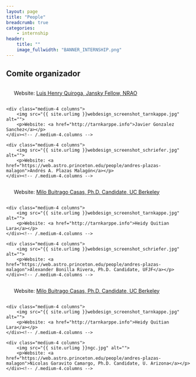 ```yaml
---
layout: page
title: "People"
breadcrumb: true
categories:
    - internship
header:
    title: ""
    image_fullwidth: "BANNER_INTERNSHIP.png"
---
```



<!--more-->

## Comite organizador

<div class="row t30">
    <div class="medium-4 columns">
        <img src="{{ site.urlimg }}lhq.jpg" alt="">
        <p>Website: <a href=https://lhquirogan.wixsite.com/lhquirogan">Luis Henry Quiroga, Jansky Fellow, NRAO</a></p>
    </div><!-- /.medium-4.columns -->

    <div class="medium-4 columns">
        <img src="{{ site.urlimg }}webdesign_screenshot_tarnkappe.jpg" alt="">
        <p>Website: <a href="http://tarnkarppe.info">Javier Gonzalez Sanchez</a></p>
    </div><!-- /.medium-4.columns -->

    <div class="medium-4 columns">
        <img src="{{ site.urlimg }}webdesign_screenshot_schriefer.jpg" alt="">
        <p>Website: <a href="https://web.astro.princeton.edu/people/andres-plazas-malagon">Andrés A. Plazas Malagón</a></p>
    </div><!-- /.medium-4.columns -->
</div><!-- /.row -->


<div class="row t30">
    <div class="medium-4 columns">
        <img src="{{ site.urlimg }}lhq.jpg" alt="">
        <p>Website: <a href=https://lhquirogan.wixsite.com/lhquirogan">Milo Buitrago Casas, Ph.D. Candidate, UC Berkeley</a></p>
    </div><!-- /.medium-4.columns -->

    <div class="medium-4 columns">
        <img src="{{ site.urlimg }}webdesign_screenshot_tarnkappe.jpg" alt="">
        <p>Website: <a href="http://tarnkarppe.info">Heidy Quitian Lara</a></p>
    </div><!-- /.medium-4.columns -->

    <div class="medium-4 columns">
        <img src="{{ site.urlimg }}webdesign_screenshot_schriefer.jpg" alt="">
        <p>Website: <a href="https://web.astro.princeton.edu/people/andres-plazas-malagon">Alexander Bonilla Rivera, Ph.D. Candidate, UFJF</a></p>
    </div><!-- /.medium-4.columns -->
</div><!-- /.row -->


<div class="row t30">
    <div class="medium-4 columns">
        <img src="{{ site.urlimg }}lhq.jpg" alt="">
        <p>Website: <a href=https://lhquirogan.wixsite.com/lhquirogan">Milo Buitrago Casas, Ph.D. Candidate, UC Berkeley</a></p>
    </div><!-- /.medium-4.columns -->

    <div class="medium-4 columns">
        <img src="{{ site.urlimg }}webdesign_screenshot_tarnkappe.jpg" alt="">
        <p>Website: <a href="http://tarnkarppe.info">Heidy Quitian Lara</a></p>
    </div><!-- /.medium-4.columns -->

    <div class="medium-4 columns">
        <img src="{{ site.urlimg }}ngc.jpg" alt="">
        <p>Website: <a href="https://web.astro.princeton.edu/people/andres-plazas-malagon">Nicolas Garavito Camargo, Ph.D. Candidate, U. Arizona</a></p>
    </div><!-- /.medium-4.columns -->
</div><!-- /.row -->
